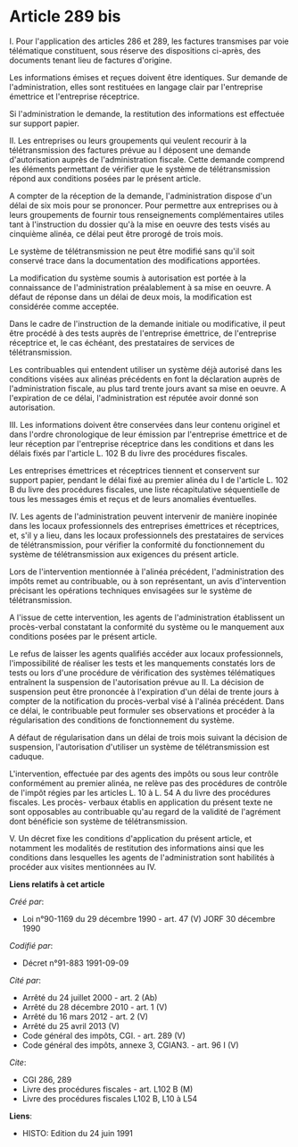 # Article 289 bis

I. Pour l'application des articles 286 et 289, les factures transmises par voie télématique constituent, sous réserve des
dispositions ci-après, des documents tenant lieu de factures d'origine.

Les informations émises et reçues doivent être identiques. Sur demande de l'administration, elles sont restituées en langage
clair par l'entreprise émettrice et l'entreprise réceptrice.

Si l'administration le demande, la restitution des informations est effectuée sur support papier.

II. Les entreprises ou leurs groupements qui veulent recourir à la télétransmission des factures prévue au I déposent une
demande d'autorisation auprès de l'administration fiscale. Cette demande comprend les éléments permettant de vérifier que le
système de télétransmission répond aux conditions posées par le présent article.

A compter de la réception de la demande, l'administration dispose d'un délai de six mois pour se prononcer. Pour permettre
aux entreprises ou à leurs groupements de fournir tous renseignements complémentaires utiles tant à l'instruction du dossier
qu'à la mise en oeuvre des tests visés au cinquième alinéa, ce délai peut être prorogé de trois mois.

Le système de télétransmission ne peut être modifié sans qu'il soit conservé trace dans la documentation des modifications
apportées.

La modification du système soumis à autorisation est portée à la connaissance de l'administration préalablement à sa mise en
oeuvre. A défaut de réponse dans un délai de deux mois, la modification est considérée comme acceptée.

Dans le cadre de l'instruction de la demande initiale ou modificative, il peut être procédé à des tests auprès de
l'entreprise émettrice, de l'entreprise réceptrice et, le cas échéant, des prestataires de services de télétransmission.

Les contribuables qui entendent utiliser un système déjà autorisé dans les conditions visées aux alinéas précédents en font
la déclaration auprès de l'administration fiscale, au plus tard trente jours avant sa mise en oeuvre. A l'expiration de ce
délai, l'administration est réputée avoir donné son autorisation.

III. Les informations doivent être conservées dans leur contenu originel et dans l'ordre chronologique de leur émission par
l'entreprise émettrice et de leur réception par l'entreprise réceptrice dans les conditions et dans les délais fixés par
l'article L. 102 B du livre des procédures fiscales.

Les entreprises émettrices et réceptrices tiennent et conservent sur support papier, pendant le délai fixé au premier alinéa
du I de l'article L. 102 B du livre des procédures fiscales, une liste récapitulative séquentielle de tous les messages émis
et reçus et de leurs anomalies éventuelles.

IV. Les agents de l'administration peuvent intervenir de manière inopinée dans les locaux professionnels des entreprises
émettrices et réceptrices, et, s'il y a lieu, dans les locaux professionnels des prestataires de services de
télétransmission, pour vérifier la conformité du fonctionnement du système de télétransmission aux exigences du présent
article.

Lors de l'intervention mentionnée à l'alinéa précédent, l'administration des impôts remet au contribuable, ou à son
représentant, un avis d'intervention précisant les opérations techniques envisagées sur le système de télétransmission.

A l'issue de cette intervention, les agents de l'administration établissent un procès-verbal constatant la conformité du
système ou le manquement aux conditions posées par le présent article.

Le refus de laisser les agents qualifiés accéder aux locaux professionnels, l'impossibilité de réaliser les tests et les
manquements constatés lors de tests ou lors d'une procédure de vérification des systèmes télématiques entraînent la
suspension de l'autorisation prévue au II. La décision de suspension peut être prononcée à l'expiration d'un délai de trente
jours à compter de la notification du procès-verbal visé à l'alinéa précédent. Dans ce délai, le contribuable peut formuler
ses observations et procéder à la régularisation des conditions de fonctionnement du système.

A défaut de régularisation dans un délai de trois mois suivant la décision de suspension, l'autorisation d'utiliser un
système de télétransmission est caduque.

L'intervention, effectuée par des agents des impôts ou sous leur contrôle conformément au premier alinéa, ne relève pas des
procédures de contrôle de l'impôt régies par les articles L. 10 à L. 54 A du livre des procédures fiscales. Les procès-
verbaux établis en application du présent texte ne sont opposables au contribuable qu'au regard de la validité de l'agrément
dont bénéficie son système de télétransmission.

V. Un décret fixe les conditions d'application du présent article, et notamment les modalités de restitution des informations
ainsi que les conditions dans lesquelles les agents de l'administration sont habilités à procéder aux visites mentionnées au
IV.

**Liens relatifs à cet article**

_Créé par_:

  - Loi n°90-1169 du 29 décembre 1990 - art. 47 (V) JORF 30 décembre 1990

_Codifié par_:

  - Décret n°91-883 1991-09-09

_Cité par_:

  - Arrêté du 24 juillet 2000 - art. 2 (Ab)
  - Arrêté du 28 décembre 2010 - art. 1 (V)
  - Arrêté du 16 mars 2012 - art. 2 (V)
  - Arrêté du 25 avril 2013 (V)
  - Code général des impôts, CGI. - art. 289 (V)
  - Code général des impôts, annexe 3, CGIAN3. - art. 96 I (V)

_Cite_:

  - CGI 286, 289
  - Livre des procédures fiscales - art. L102 B (M)
  - Livre des procédures fiscales L102 B, L10 à L54

**Liens**:

  - HISTO: Edition du 24 juin 1991
